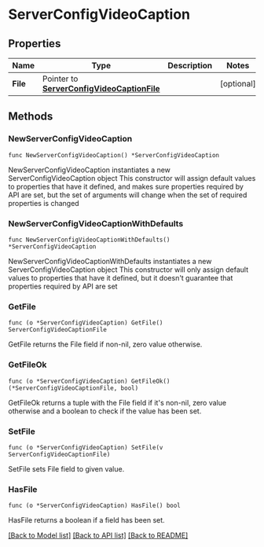 # ServerConfigVideoCaption

## Properties

Name | Type | Description | Notes
------------ | ------------- | ------------- | -------------
**File** | Pointer to [**ServerConfigVideoCaptionFile**](ServerConfigVideoCaptionFile.md) |  | [optional] 

## Methods

### NewServerConfigVideoCaption

`func NewServerConfigVideoCaption() *ServerConfigVideoCaption`

NewServerConfigVideoCaption instantiates a new ServerConfigVideoCaption object
This constructor will assign default values to properties that have it defined,
and makes sure properties required by API are set, but the set of arguments
will change when the set of required properties is changed

### NewServerConfigVideoCaptionWithDefaults

`func NewServerConfigVideoCaptionWithDefaults() *ServerConfigVideoCaption`

NewServerConfigVideoCaptionWithDefaults instantiates a new ServerConfigVideoCaption object
This constructor will only assign default values to properties that have it defined,
but it doesn't guarantee that properties required by API are set

### GetFile

`func (o *ServerConfigVideoCaption) GetFile() ServerConfigVideoCaptionFile`

GetFile returns the File field if non-nil, zero value otherwise.

### GetFileOk

`func (o *ServerConfigVideoCaption) GetFileOk() (*ServerConfigVideoCaptionFile, bool)`

GetFileOk returns a tuple with the File field if it's non-nil, zero value otherwise
and a boolean to check if the value has been set.

### SetFile

`func (o *ServerConfigVideoCaption) SetFile(v ServerConfigVideoCaptionFile)`

SetFile sets File field to given value.

### HasFile

`func (o *ServerConfigVideoCaption) HasFile() bool`

HasFile returns a boolean if a field has been set.


[[Back to Model list]](../README.md#documentation-for-models) [[Back to API list]](../README.md#documentation-for-api-endpoints) [[Back to README]](../README.md)


